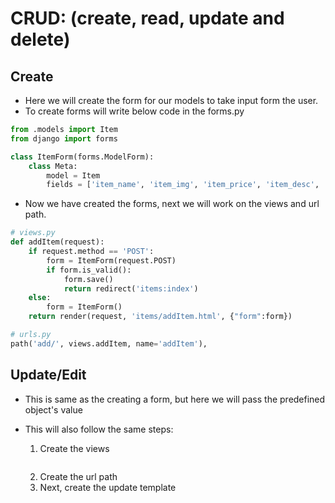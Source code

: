 # CRUD: (create, read, update and delete)
## Create
- Here we will create the form for our models to take input form the user.
- To create forms will write below code in the forms.py
```py
from .models import Item
from django import forms

class ItemForm(forms.ModelForm):
    class Meta:
        model = Item
        fields = ['item_name', 'item_img', 'item_price', 'item_desc', 'item_preptime']
```

- Now we have created the forms, next we will work on the views and url path.
```py
# views.py
def addItem(request):
    if request.method == 'POST':
        form = ItemForm(request.POST)
        if form.is_valid():
            form.save()
            return redirect('items:index')
    else:
        form = ItemForm()
    return render(request, 'items/addItem.html', {"form":form})
```
```py
# urls.py
path('add/', views.addItem, name='addItem'),
```


## Update/Edit
- This is same as the creating a form, but here we will pass the predefined object's value
- This will also follow the same steps:

    1. Create the views
    ```py

    ```
    2. Create the url path
    3. Next, create the update template

## 
